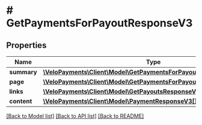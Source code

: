 # # GetPaymentsForPayoutResponseV3

## Properties

Name | Type | Description | Notes
------------ | ------------- | ------------- | -------------
**summary** | [**\VeloPayments\Client\Model\GetPaymentsForPayoutResponseV3Summary**](GetPaymentsForPayoutResponseV3Summary.md) |  | [optional] 
**page** | [**\VeloPayments\Client\Model\GetPaymentsForPayoutResponseV3Page**](GetPaymentsForPayoutResponseV3Page.md) |  | [optional] 
**links** | [**\VeloPayments\Client\Model\GetPayoutsResponseV3Links[]**](GetPayoutsResponseV3Links.md) |  | [optional] 
**content** | [**\VeloPayments\Client\Model\PaymentResponseV3[]**](PaymentResponseV3.md) |  | [optional] 

[[Back to Model list]](../../README.md#documentation-for-models) [[Back to API list]](../../README.md#documentation-for-api-endpoints) [[Back to README]](../../README.md)


